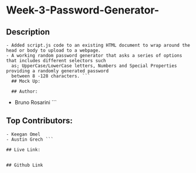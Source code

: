 # Week-3-Password-Generator-

## Description
```
- Added script.js code to an existing HTML document to wrap around the head or body to upload to a webpage.
- A working random password generator that asks a series of options that includes different selectors such 
  as; UpperCase/LowerCase letters, Numbers and Special Properties providing a randomly generated password 
  between 8 -128 characters. ```
  ## Mock Up:
 
  ## Author:
  ```
  - Bruno Rosarini ```
  
  ## Top Contributors:
  ```
  - Keegan Omel
  - Austin Grech ```
  
  ## Live Link:
  
  
  ## Github Link
